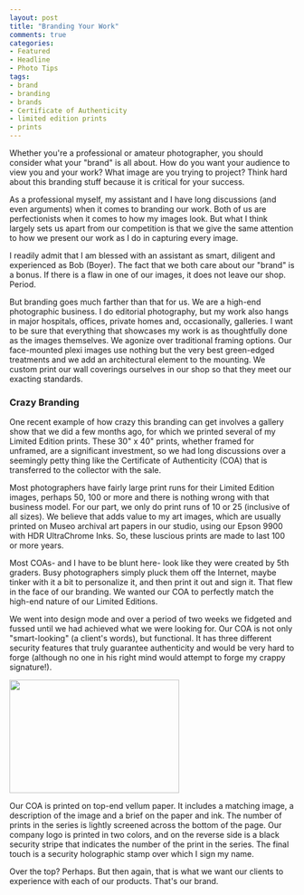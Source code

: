 ```yaml
---
layout: post
title: "Branding Your Work"
comments: true
categories:
- Featured
- Headline
- Photo Tips
tags:
- brand
- branding
- brands
- Certificate of Authenticity
- limited edition prints
- prints
---
```

Whether you're a professional or amateur photographer, you should consider what your "brand" is all about. How do you want your audience to view you and your work? What image are you trying to project? Think hard about this branding stuff because it is critical for your success.

As a professional myself, my assistant and I have long discussions (and even arguments) when it comes to branding our work. Both of us are perfectionists when it comes to how my images look. But what I think largely sets us apart from our competition is that we give the same attention to how we present our work as I do in capturing every image.

I readily admit that I am blessed with an assistant as smart, diligent and experienced as Bob (Boyer). The fact that we both care about our "brand" is a bonus. If there is a flaw in one of our images, it does not leave our shop. Period.

But branding goes much farther than that for us. We are a high-end photographic business. I do editorial photography, but my work also hangs in major hospitals, offices, private homes and, occasionally, galleries. I want to be sure that everything that showcases my work is as thoughtfully done as the images themselves. We agonize over traditional framing options. Our face-mounted plexi images use nothing but the very best green-edged treatments and we add an architectural element to the mounting. We custom print our wall coverings ourselves in our shop so that they meet our exacting standards.
<h3>Crazy Branding</h3>
One recent example of how crazy this branding can get involves a gallery show that we did a few months ago, for which we printed several of my Limited Edition prints. These 30" x 40" prints, whether framed for unframed, are a significant investment, so we had long discussions over a seemingly petty thing like the Certificate of Authenticity (COA) that is transferred to the collector with the sale.

Most photographers have fairly large print runs for their Limited Edition images, perhaps 50, 100 or more and there is nothing wrong with that business model. For our part, we only do print runs of 10 or 25 (inclusive of all sizes). We believe that adds value to my art images, which are usually printed on Museo archival art papers in our studio, using our Epson 9900 with HDR UltraChrome Inks. So, these luscious prints are made to last 100 or more years.

Most COAs- and I have to be blunt here- look like they were created by 5th graders. Busy photographers simply pluck them off the Internet, maybe tinker with it a bit to personalize it, and then print it out and sign it. That flew in the face of our branding. We wanted our COA to perfectly match the high-end nature of our Limited Editions.

We went into design mode and over a period of two weeks we fidgeted and fussed until we had achieved what we were looking for. Our COA is not only "smart-looking" (a client's words), but functional. It has three different security features that truly guarantee authenticity and would be very hard to forge (although no one in his right mind would attempt to forge my crappy signature!).

<a href="http://blog.lesterpickerphoto.com/wp-content/uploads/2012/09/DSC_3582.jpeg"><img class="size-medium wp-image-2370" title="DSC_3582" src="http://blog.lesterpickerphoto.com/wp-content/uploads/2012/09/DSC_3582-300x200.jpeg" alt="" width="300" height="200" /></a>

Our COA is printed on top-end vellum paper. It includes a matching image, a description of the image and a brief on the paper and ink. The number of prints in the series is lightly screened across the bottom of the page. Our company logo is printed in two colors, and on the reverse side is a black security stripe that indicates the number of the print in the series. The final touch is a security holographic stamp over which I sign my name.

Over the top? Perhaps. But then again, that is what we want our clients to experience with each of our products. That's our brand.